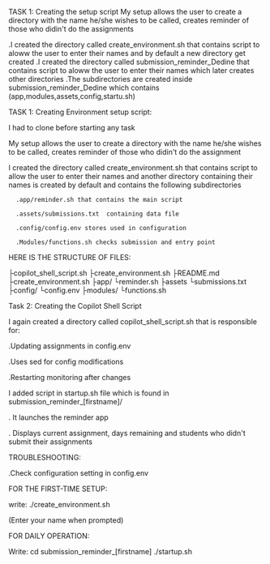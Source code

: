 
TASK 1: Creating the setup script
My setup allows the user to create a directory with the name he/she wishes to be called, creates reminder of those who didin't do the assignments

 .I created the directory called create_environment.sh that contains script to aloww the user to enter their names  and by default a new directory get created 
 .I created the directory called submission_reminder_Dedine that contains script to aloww the user to enter their names which later creates other directories
 .The subdirectories are created inside submission_reminder_Dedine which contains (app,modules,assets,config,startu.sh)

TASK 1: Creating Environment setup script:

I had to clone before starting any task

My setup allows the user to create a directory with the name he/she wishes to be called, creates reminder of those who didin't do the assignment

I created the directory called create_environment.sh that contains script to allow the user to enter their names and another directory containing their names is created by default and contains the following subdirectories

      .app/reminder.sh that contains the main script

      .assets/submissions.txt  containing data file

      .config/config.env stores used in configuration

      .Modules/functions.sh checks submission and entry point


HERE IS THE STRUCTURE OF FILES:

├copilot_shell_script.sh
├create_environment.sh
├README.md
├create_environment.sh
	├app/
	  └reminder.sh
	├assets
	  └submissions.txt
	├config/
	  └config.env
	├modules/
	  └functions.sh

Task 2: Creating the Copilot Shell Script

I again created a directory called copilot_shell_script.sh that is responsible for:

  .Updating assignments in config.env

  .Uses sed for config modifications

  .Restarting monitoring after changes


I added script in startup.sh file which is found in submission_reminder_[firstname]/

  . It launches the reminder app

  . Displays current assignment, days remaining and students who didn't submit their assignments

TROUBLESHOOTING:

 .Check configuration setting in config.env

FOR THE FIRST-TIME SETUP:

 write:  ./create_environment.sh

(Enter your name when prompted)

FOR DAILY OPERATION:

 Write:   cd submission_reminder_[firstname]
	   ./startup.sh

